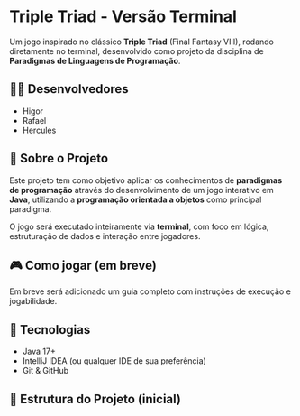 # Triple Triad - Versão Terminal

Um jogo inspirado no clássico **Triple Triad** (Final Fantasy VIII), rodando diretamente no terminal, desenvolvido como projeto da disciplina de **Paradigmas de Linguagens de Programação**.

## 👨‍💻 Desenvolvedores

- Higor
- Rafael
- Hercules

## 🧩 Sobre o Projeto

Este projeto tem como objetivo aplicar os conhecimentos de **paradigmas de programação** através do desenvolvimento de um jogo interativo em **Java**, utilizando a **programação orientada a objetos** como principal paradigma.

O jogo será executado inteiramente via **terminal**, com foco em lógica, estruturação de dados e interação entre jogadores.

## 🎮 Como jogar (em breve)

Em breve será adicionado um guia completo com instruções de execução e jogabilidade.

## 🚀 Tecnologias

- Java 17+
- IntelliJ IDEA (ou qualquer IDE de sua preferência)
- Git & GitHub

## 📁 Estrutura do Projeto (inicial)

